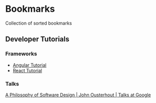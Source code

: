 # Bookmarks

Collection of sorted bookmarks

## Developer Tutorials

### Frameworks

- [Angular Tutorial](https://www.youtube.com/playlist?list=PLC3y8-rFHvwhBRAgFinJR8KHIrCdTkZcZ)
- [React Tutorial](https://www.youtube.com/playlist?list=PLC3y8-rFHvwgg3vaYJgHGnModB54rxOk3)

### Talks

[A Philosophy of Software Design | John Ousterhout | Talks at Google](https://www.youtube.com/watch?v=bmSAYlu0NcY&t=3002s)
